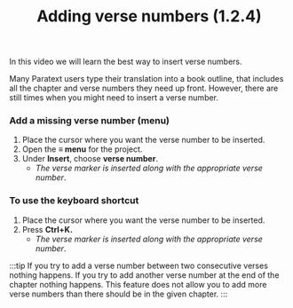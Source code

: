 ﻿---
title: Adding verse numbers (1.2.4)
---
In this video we will learn the best way to insert verse numbers.

Many Paratext users type their translation into a book outline, that includes all the chapter and verse numbers they need up front. However, there are still times when you might need to insert a verse number.

### Add a missing verse number (menu)

1.  Place the cursor where you want the verse number to be inserted.
1.  Open the **≡ menu** for the project.
1.  Under **Insert**, choose **verse number**.  
    -  *The verse marker is inserted along with the appropriate verse number*.

### To use the keyboard shortcut

1.  Place the cursor where you want the verse number to be inserted.
1.  Press **Ctrl+K.**  
    -  *The verse marker is inserted along with the appropriate verse number*.



:::tip
If you try to add a verse number between two consecutive verses nothing happens. If you try to add another verse number at the end of the chapter nothing happens. This feature does not allow you to add more verse numbers than there should be in the given chapter.
:::
